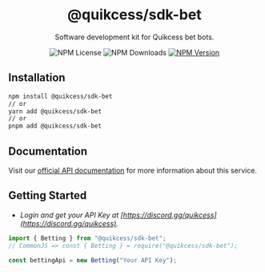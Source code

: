 <h1 align="center">@quikcess/sdk-bet</h1>
<p align="center">Software development kit for Quikcess bet bots.</p>

<div align="center">
  <div style="width: fit-content; display: flex; align-items: flex-start; gap: 4px;">
    <img alt="NPM License" src="https://img.shields.io/npm/l/@quikcess/sdk-bet">
    <img alt="NPM Downloads" src="https://img.shields.io/npm/dw/@quikcess/sdk-bet">
    <a href="https://npmjs.com/package/@quikcess/sdk-bet">
      <img alt="NPM Version" src="https://img.shields.io/npm/v/@quikcess/sdk-bet">
    </a>
  </div>
</div>

## Installation

```bash
npm install @quikcess/sdk-bet
// or
yarn add @quikcess/sdk-bet
// or
pnpm add @quikcess/sdk-bet
```

## Documentation

Visit our [official API documentation](https://docs.quikcess.com/sdk-bet-reference/) for more information about this service.

## Getting Started

- _Login and get your API Key at [https://discord.gg/quikcess](https://discord.gg/quikcess)._

```ts
import { Betting } from "@quikcess/sdk-bet";
// CommonJS => const { Betting } = require("@quikcess/sdk-bet");

const bettingApi = new Betting("Your API Key");
```
